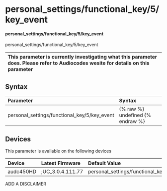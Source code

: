 ﻿---
description: personal_settings/functional_key/5/key_event
search: false
---

# personal_settings/functional_key/5/key_event

#### personal_settings/functional_key/5/key_event

personal_settings/functional_key/5/key_event


| This parameter is currently investigating what this parameter does. Please refer to Audiocodes wesite for details on this parameter | 
| :--- |

## Syntax
| Parameter | Syntax |
| :--- | :--- |
|personal_settings/functional_key/5/key_event | {% raw %} undefined {% endraw %}|

## Devices
This parameter is available on the following devices

| Device | Latest Firmware | Default Value |
|:---|:---|:---|
| audc450HD | ;UC_3.0.4.111.77 | personal_settings/functional_key/5/key_event=CALENDAR 

ADD A DISCLAIMER
